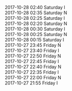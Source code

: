 2017-10-28 02:40 Saturday  I  
2017-10-28 02:35 Saturday  N  
2017-10-28 02:25 Saturday  I  
2017-10-28 02:20 Saturday  N  
2017-10-28 00:30 Saturday  I  
2017-10-28 00:25 Saturday  N  
2017-10-28 00:15 Saturday  I  
2017-10-27 23:45 Friday  N  
2017-10-27 23:40 Friday  I  
2017-10-27 22:50 Friday  N  
2017-10-27 22:45 Friday  I  
2017-10-27 22:40 Friday  N  
2017-10-27 22:35 Friday  I  
2017-10-27 22:00 Friday  N  
2017-10-27 21:55 Friday  I  

